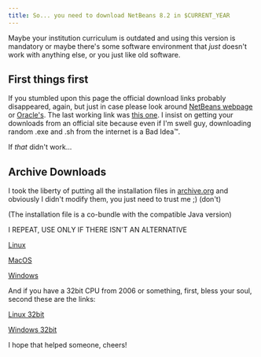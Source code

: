```yaml
---
title: So... you need to download NetBeans 8.2 in $CURRENT_YEAR
---
```


Maybe your institution curriculum is outdated and using this version is mandatory or maybe there's some software environment that *just* doesn't work with anything else, or you just like old software.

## First things first

If you stumbled upon this page the official download links probably disappeared, again, but just in case please look around [NetBeans webpage](https://netbeans.apache.org/download/index.html) or 
[Oracle's](https://www.oracle.com/downloads/). The last working link was [this one](https://www.oracle.com/technetwork/java/javase/downloads/jdk-netbeans-jsp-3413139-esa.html). I insist on getting your downloads from an official site because even if I'm swell guy, downloading random .exe and .sh from the internet is a Bad Idea™.

If *that* didn't work...

## Archive Downloads

I took the liberty of putting all the installation files in 
[archive.org](https://archive.org/details/jdk-8u111-nb-8_2) and obviously I didn't modify them, you just need to trust me ;) (don't)

(The installation file is a co-bundle with the compatible Java version)

I REPEAT, USE ONLY IF THERE ISN'T AN ALTERNATIVE    

[Linux](https://archive.org/download/jdk-8u111-nb-8_2/jdk-8u111-nb-8_2-linux-x64.sh)

[MacOS](https://archive.org/download/jdk-8u111-nb-8_2/jdk-8u111-nb-8_2-macosx-x64.dmg)

[Windows](https://archive.org/download/jdk-8u111-nb-8_2/jdk-8u111-nb-8_2-windows-x64.exe)

And if you have a 32bit CPU from 2006 or something, first, bless your soul, second these are the links:

[Linux 32bit](https://archive.org/download/jdk-8u111-nb-8_2/jdk-8u111-nb-8_2-linux-i586.sh)

[Windows 32bit](https://archive.org/download/jdk-8u111-nb-8_2/jdk-8u111-nb-8_2-windows-i586.exe)

I hope that helped someone, cheers!
